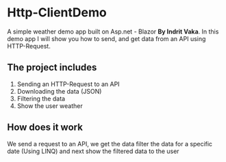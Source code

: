 # Http-ClientDemo
A simple weather demo app built on Asp.net - Blazor **By Indrit Vaka**. In this demo app I will show you how to send, and get data from an API using HTTP-Request.
## The project includes
  1. Sending an HTTP-Request to an API
  2. Downloading the data (JSON)
  3. Filtering the data
  4. Show the user weather

## How does it work
  We send a request to an API, we get the data filter the data for a specific date (Using LINQ) and next show the filtered data to the user
